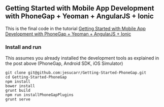 ## Getting Started with Mobile App Development with PhoneGap + Yeoman + AngularJS + Ionic

This is the final code in the tutorial [Getting Started with Mobile App Development with PhoneGap + Yeoman + AngularJS + Ionic](http://)

### Install and run

This assumes you already installed the development tools as explained in the post above (PhoneGap, Android SDK, iOS Simulator)



    git clone git@github.com:jesucarr/Getting-Started-PhoneGap.git
    cd Getting-Started-PhoneGap
    npm install
    bower install
    grunt build
    npm run installPhoneGapPlugins
    grunt serve



